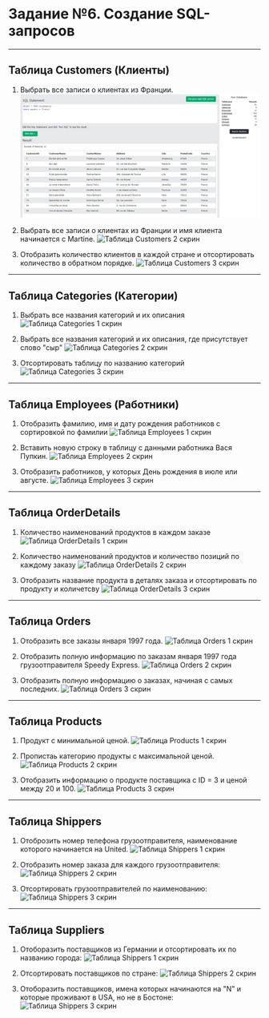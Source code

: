 # Задание №6. Создание SQL-запросов

________________________________________
## Таблица Customers (Клиенты)

1. Выбрать все записи о клиентах из Франции.
![Таблица Customers 1 скрин](/Customers_1.png)  

2. Выбрать все записи о клиентах из Франции и имя клиента начинается с Martine.
![Таблица Customers 2 скрин](/src/images/Customers_2.png)

3. Отобразить количество клиентов в каждой стране и отсортировать количество в обратном порядке.
![Таблица Customers 3 скрин](/src/images/Customers_3.png)

__________________________________________
## Таблица Categories (Категории)

1. Выбрать все названия категорий и их описания
![Таблица Categories 1 скрин](/src/images/Categories_1.png)

2. Выбрать все названия категорий и их описания, где присутствует слово "сыр"
![Таблица Categories 2 скрин](/src/images/Categories_2.png)

3. Отсортировать таблицу по названию категорий
![Таблица Categories 3 скрин](/src/images/Categories_3.png)
_________________________________________
## Таблица Employees (Работники)

1.  Отобразить фамилию, имя и дату рождения работников с сортировкой по фамилии
![Таблица Employees 1 скрин](/src/images/Employees_1.png)

2. Вставить новую строку в таблицу с данными работника Вася Пупкин.
![Таблица Employees 2 скрин](/src/images/Employees_2.png)

3. Отобразить работников, у которых День рождения в июле или августе.
![Таблица Employees 3 скрин](/src/images/Employees_3.png)

___________________________________________
## Таблица OrderDetails

1. Количество наименований продуктов в каждом заказе
![Таблица OrderDetails 1 скрин](/src/images/OrderDetails_1.png)

2. Количество наименований продуктов и количество позиций по каждому заказу
![Таблица OrderDetails 2 скрин](/src/images/OrderDetails_2.png)

3. Отобразить название продукта в деталях заказа и отсортировать по продукту и количетсву
![Таблица OrderDetails 3 скрин](/src/images/OrderDetails_3.png)

_______________________________________________
## Таблица Orders

1. Отобразить все заказы января 1997 года.
![Таблица Orders 1 скрин](/src/images/Orders_1.png)

2. Отобразить полную информацию по заказам января 1997 года грузоотправителя Speedy Express.
![Таблица Orders 2 скрин](/src/images/Orders_2.png)

3. Отобразить полную информацию о заказах, начиная с самых последних.
![Таблица Orders 3 скрин](/src/images/Orders_3.png)

____________________________
## Таблица Products

1. Продукт с минимальной ценой.
![Таблица Products 1 скрин](/src/images/Products_1.png)

2. Пропистаь категорию продукты с максимальной ценой.
![Таблица Products 2 скрин](/src/images/Products_2.png)

3. Отобразить информацию о продукте поставщика с ID = 3 и ценой между 20 и 100.
![Таблица Products 3 скрин](/src/images/Products_3.png)

___________________________________________
## Таблица Shippers

1. Отоброзить номер телефона грузоотправителя, наименование которого начинается на United.
![Таблица Shippers 1 скрин](/src/images/Shippers_1.png)

2. Отобразить номер заказа для каждого грузоотправителя:
![Таблица Shippers 2 скрин](/src/images/Shippers_2.png)

3. Отсортировать грузоотправителей по наименованию:
![Таблица Shippers 3 скрин](/src/images/Shippers_3.png)

______________________________________
## Таблица Suppliers


1. Отоборазить поставщиков из Германии и отсортировать их по названию города:
![Таблица Shippers 1 скрин](/src/images/Suppliers_1.png)

2. Отсортировать поставщиков по стране:
![Таблица Shippers 2 скрин](/src/images/Suppliers_2.png)

3. Отоборазить поставщиков, имена которых начинаются на "N" и которые проживают в USA, но не в Бостоне:
![Таблица Shippers 3 скрин](/src/images/Suppliers_4.png)
